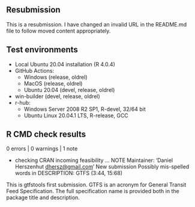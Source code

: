## Resubmission

This is a resubmission. I have changed an invalid URL in the README.md file to follow moved content appropriately.

## Test environments

- Local Ubuntu 20.04 installation (R 4.0.4)
- GitHub Actions:
  - Windows (release, oldrel)
  - MacOS (release, oldrel)
  - Ubuntu 20.04 (devel, release, oldrel)
- win-builder (devel, release, oldrel)
- r-hub:
  - Windows Server 2008 R2 SP1, R-devel, 32/64 bit
  - Ubuntu Linux 20.04.1 LTS, R-release, GCC

## R CMD check results

0 errors | 0 warnings | 1 note

* checking CRAN incoming feasibility ... NOTE
  Maintainer: ‘Daniel Herszenhut <dhersz@gmail.com>’
  New submission
  Possibly mis-spelled words in DESCRIPTION:
    GTFS (3:44, 15:68)

This is gtfstools first submission. GTFS is an acronym for General Transit Feed Specification. The full specification name is provided both in the package title and description.
